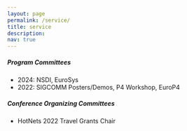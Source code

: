 ```yaml
---
layout: page
permalink: /service/
title: service
description: 
nav: true
---
```


##### Program Committees
* 2024: NSDI, EuroSys 
* 2022: SIGCOMM Posters/Demos, P4 Workshop, EuroP4 

##### Conference Organizing Committees
* HotNets 2022 Travel Grants Chair 
